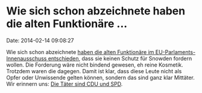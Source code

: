 Wie sich schon abzeichnete haben die alten Funktionäre \...
===========================================================

Date: 2014-02-14 09:08:27

Wie sich schon abzeichnete [haben die alten Funktionäre im
EU-Parlaments-Innenausschuss entschieden](http://www.heise.de/-2112036),
dass sie keinen Schutz für Snowden fordern wollen. Die Forderung wäre
nicht bindend gewesen, eh reine Kosmetik. Trotzdem waren die dagegen.
Damit ist klar, dass diese Leute nicht als Opfer oder Unwissende gelten
können, sondern das sind ganz klar Mittäter. Wir erinnern uns: [Die
Täter sind CDU und SPD](http://blog.fefe.de/?ts=ac05fc89).
